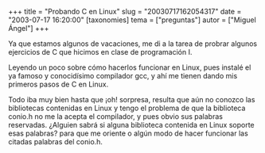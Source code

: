 +++
title = "Probando C en Linux"
slug = "20030717162054317"
date = "2003-07-17 16:20:00"
[taxonomies]
tema = ["preguntas"]
autor = ["Miguel Ángel"]
+++

Ya que estamos algunos de vacaciones, me di a la tarea de probrar
algunos ejercicios de C que hicimos en clase de programación I.

Leyendo un poco sobre cómo hacerlos funcionar en Linux, pues instalé el
ya famoso y conocidísimo compilador gcc, y ahí me tienen dando mis
primeros pasos de C en Linux.

<!-- more -->
Todo iba muy bien hasta que ¡oh! sorpresa, resulta que aún no conozco
las bibliotecas contenidas en Linux y tengo el problema de que la
biblioteca conio.h no me la acepta el compilador, y pues obvio sus
palabras reservadas. ¿Alguien sabrá si alguna biblioteca contenida en
Linux soporte esas palabras? para que me oriente o algún modo de hacer
funcionar las citadas palabras del conio.h.

